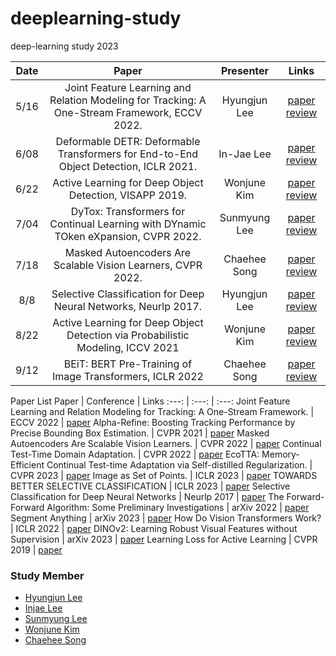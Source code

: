 # deeplearning-study
deep-learning study 2023

Date | Paper | Presenter | Links
:---: | :---: | :---: | :---:
5/16 | Joint Feature Learning and Relation Modeling for Tracking: A One-Stream Framework, ECCV 2022. | Hyungjun Lee | [paper](https://arxiv.org/abs/2203.11991) [review](https://notaai.notion.site/Joint-Feature-Learning-and-Relation-Modeling-for-Tracking-A-One-Stream-Framework-bd00a7851fa3467fb12b2a4ea705cb00)
6/08 | Deformable DETR: Deformable Transformers for End-to-End Object Detection, ICLR 2021. | In-Jae Lee | [paper](https://arxiv.org/abs/2010.04159) [review](https://confused-winter-bd1.notion.site/DEFORMABLE-DETR-DEFORMABLE-TRANSFORMERS-FOR-END-TO-END-OBJECT-DETECTION-e34951da4f7c43d4814f9faee915c8c9?pvs=25)
6/22 | Active Learning for Deep Object Detection, VISAPP 2019. | Wonjune Kim | [paper](https://arxiv.org/abs/1809.09875) [review](https://inexpensive-hospital-30f.notion.site/Active-Learning-for-Deep-Object-Detection-8392c8d27b8c4f948cf30ff8c9758b4a?pvs=4)
7/04 | DyTox: Transformers for Continual Learning with DYnamic TOken eXpansion, CVPR 2022. | Sunmyung Lee | [paper](https://arxiv.org/abs/2111.11326) [review](https://tabby-shoemaker-cdd.notion.site/DyTox-Transformers-for-Continual-Learning-with-DYnamic-TOken-eXpansion-56d005783b4441bf98ef1915482d3bcb?pvs=4)
7/18 | Masked Autoencoders Are Scalable Vision Learners, CVPR 2022. | Chaehee Song | [paper](https://arxiv.org/abs/2111.06377) [review](https://www.notion.so/Masked-Autoencoders-Are-Scalable-Vision-Learners-ffd77b71875e4d59888f4b06b050a37f?pvs=4)
8/8 | Selective Classification for Deep Neural Networks, Neurlp 2017. | Hyungjun Lee | [paper](https://papers.nips.cc/paper_files/paper/2017/hash/4a8423d5e91fda00bb7e46540e2b0cf1-Abstract.html) [review](https://notaai.notion.site/Selective-Classification-for-Deep-Neural-Networks-c9504a8485964ba88011ba317f212805?pvs=4)
8/22 | Active Learning for Deep Object Detection via Probabilistic Modeling, ICCV 2021 | Wonjune Kim | [paper](https://arxiv.org/abs/2103.16130) [review](https://inexpensive-hospital-30f.notion.site/Active-Learning-for-Deep-Object-Detection-via-Probabilistic-Modeling-5046c072c60c4d7494605e5e3518a983?pvs=4)
9/12 | BEiT: BERT Pre-Training of Image Transformers, ICLR 2022 | Chaehee Song | [paper](https://arxiv.org/abs/2106.08254) [review](https://www.notion.so/BEiT-BERT-Pre-Training-of-Image-Transformers-06301a5997ce4174a248dda8a4baea0c?pvs=4)

Paper List
Paper | Conference | Links
:---: | :---: | :---:
Joint Feature Learning and Relation Modeling for Tracking: A One-Stream Framework. | ECCV 2022 | [paper](https://arxiv.org/abs/2203.11991)
Alpha-Refine: Boosting Tracking Performance by Precise Bounding Box Estimation. | CVPR 2021 | [paper](https://arxiv.org/abs/2012.06815)
Masked Autoencoders Are Scalable Vision Learners. | CVPR 2022 | [paper](https://openaccess.thecvf.com/content/CVPR2022/papers/He_Masked_Autoencoders_Are_Scalable_Vision_Learners_CVPR_2022_paper.pdf)
Continual Test-Time Domain Adaptation. | CVPR 2022 | [paper](https://arxiv.org/abs/2203.13591)
EcoTTA: Memory-Efficient Continual Test-time Adaptation via Self-distilled Regularization. | CVPR 2023 | [paper](https://arxiv.org/abs/2303.01904)
Image as Set of Points.  | ICLR 2023 | [paper](https://arxiv.org/abs/2303.01494)
TOWARDS BETTER SELECTIVE CLASSIFICATION | ICLR 2023 | [paper](https://openreview.net/forum?id=5gDz_yTcst)
Selective Classification for Deep Neural Networks | Neurlp 2017 | [paper](https://papers.nips.cc/paper_files/paper/2017/hash/4a8423d5e91fda00bb7e46540e2b0cf1-Abstract.html)
The Forward-Forward Algorithm: Some Preliminary Investigations | arXiv 2022 | [paper](https://arxiv.org/abs/2212.13345)
Segment Anything | arXiv 2023 | [paper](https://arxiv.org/abs/2304.02643)
How Do Vision Transformers Work? | ICLR 2022  | [paper](https://arxiv.org/abs/2202.06709)
DINOv2: Learning Robust Visual Features without Supervision | arXiv 2023  | [paper](https://arxiv.org/abs/2304.07193)
Learning Loss for Active Learning | CVPR 2019 | [paper](https://arxiv.org/abs/1905.03677)


### Study Member
* [Hyungjun Lee](https://github.com/rhtm02)
* [Injae Lee](https://github.com/oliver0922)
* [Sunmyung Lee](https://github.com/leesunmyung)
* [Wonjune Kim](https://github.com/culigan3186)
* [Chaehee Song](https://github.com/chssong)
